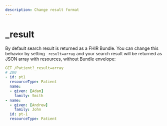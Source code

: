 ```yaml
---
description: Change result format
---
```


# \_result

 By default search result is returned as a FHIR Bundle. You can change this behavior by setting `_result=array` and your search result will be returned as JSON array with resources, without Bundle envelope:

```yaml
GET /Patient?_result=array
# 200
- id: pt1
  resourceType: Patient
  name:
  - given: [Adam]
    family: Smith
- name:
  - given: [Andrew]
    family: John
  id: pt-1
  resourceType: Patient
```


